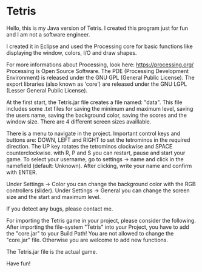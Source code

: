 # Tetris
Hello, this is my Java version of Tetris. I created this program just for fun and I am not a
software engineer.

I created it in Eclipse and used the Processing core for basic 
functions like displaying the window, colors, I/O and draw shapes.

For more informations about Processing, look here: https://processing.org/
Processing is Open Source Software. The PDE (Processing Development Environment) is released 
under the GNU GPL (General Public License). The export libraries (also known as 'core') are 
released under the GNU LGPL (Lesser General Public License).

At the first start, the Tetris.jar file creates a file named: "data". This file includes some .txt
files for saving the minimum and maximum level, saving the users name, saving the background color, 
saving the scores and the window size. There are 4 different screen sizes availlable.

There is a menu to navigate in the project. Important control keys and buttons are: DOWN, LEFT and RIGHT to set
the tetrominos in the required direction. The UP key rotates the tetrominos clockwise and SPACE counterclockwise.
with R, P and S you can restart, pause and start your game.
To select your username, go to settings -> name and click in the namefield (default: Unknown). After clicking, write
your name and confirm with ENTER.

Under Settings -> Color you can change the background color with the RGB controllers (slider). Under Settings -> General
you can change the screen size and the start and maximum level.

If you detect any bugs, please contact me.

For importing the Tetris game in your project, please consider the following.
After importing the file-system "Tetris" into your Project, you have to add the "core.jar" to your Build Path! You are not allowed to change the "core.jar" file.
Otherwise you are welcome to add new functions.

The Tetris.jar file is the actual game.

Have fun!
